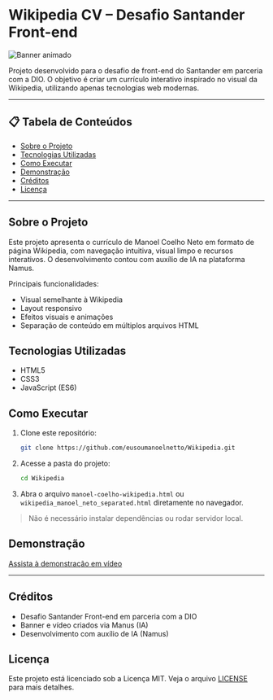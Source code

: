 # Wikipedia CV – Desafio Santander Front-end

![Banner animado](assets/Criando%20via%20Manus.gif)

Projeto desenvolvido para o desafio de front-end do Santander em parceria com a DIO. O objetivo é criar um currículo interativo inspirado no visual da Wikipedia, utilizando apenas tecnologias web modernas.

---

## 📋 Tabela de Conteúdos
- [Sobre o Projeto](#sobre-o-projeto)
- [Tecnologias Utilizadas](#tecnologias-utilizadas)
- [Como Executar](#como-executar)
- [Demonstração](#demonstração)
- [Créditos](#créditos)
- [Licença](#licença)

---

## Sobre o Projeto

Este projeto apresenta o currículo de Manoel Coelho Neto em formato de página Wikipedia, com navegação intuitiva, visual limpo e recursos interativos. O desenvolvimento contou com auxílio de IA na plataforma Namus.

Principais funcionalidades:
- Visual semelhante à Wikipedia
- Layout responsivo
- Efeitos visuais e animações
- Separação de conteúdo em múltiplos arquivos HTML

## Tecnologias Utilizadas

- HTML5
- CSS3
- JavaScript (ES6)

## Como Executar

1. Clone este repositório:
   ```sh
   git clone https://github.com/eusoumanoelnetto/Wikipedia.git
   ```
2. Acesse a pasta do projeto:
   ```sh
   cd Wikipedia
   ```
3. Abra o arquivo `manoel-coelho-wikipedia.html` ou `wikipedia_manoel_neto_separated.html` diretamente no navegador.

> Não é necessário instalar dependências ou rodar servidor local.

## Demonstração

[Assista à demonstração em vídeo](assets/Criando%20via%20Manus.mp4)

---

## Créditos
- Desafio Santander Front-end em parceria com a DIO
- Banner e vídeo criados via Manus (IA)
- Desenvolvimento com auxílio de IA (Namus)

## Licença

Este projeto está licenciado sob a Licença MIT. Veja o arquivo [LICENSE](LICENSE) para mais detalhes.
